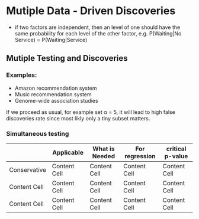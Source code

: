 # Mutiple Data - Driven Discoveries

- if two factors are independent, then an level of one should have the same probability for each level of the other factor, e.g.
  P(Waiting|No Service) = P(Waiting|Service)
## Mutiple Testing and Discoveries
### Examples:
- Amazon recommendation system
- Music recommendation system
- Genome-wide association studies

If we proceed as usual, for example set α = 5, it will lead to high false discoveries rate 
since most likly only a tiny subset matters.

### Simultaneous testing 
|               | Applicable    | What is Needed| For regression| critical p-value |
| ------------- | ------------- | ------------- | ------------- | ------------- |
| Conservative  | Content Cell  | Content Cell  | Content Cell  | Content Cell  |
| Content Cell  | Content Cell  | Content Cell  | Content Cell  | Content Cell  |
| Content Cell  | Content Cell  | Content Cell  | Content Cell  | Content Cell  |
